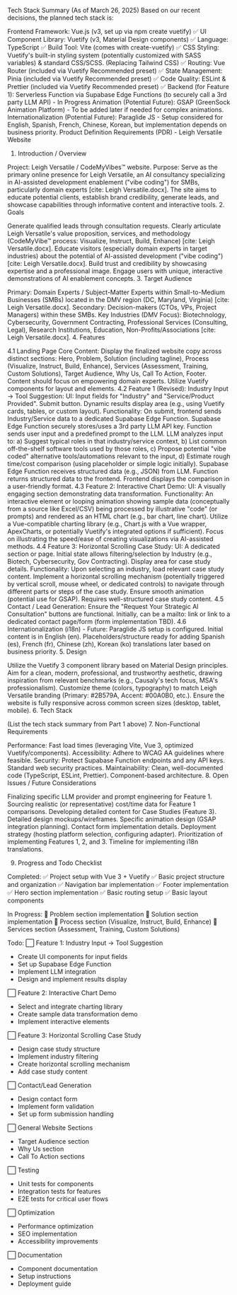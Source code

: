 Tech Stack Summary (As of March 26, 2025)
Based on our recent decisions, the planned tech stack is:

Frontend Framework: Vue.js (v3, set up via npm create vuetify) ✅
UI Component Library: Vuetify (v3, Material Design components) ✅
Language: TypeScript ✅
Build Tool: Vite (comes with create-vuetify) ✅
CSS Styling: Vuetify's built-in styling system (potentially customized with SASS variables) & standard CSS/SCSS. (Replacing Tailwind CSS) ✅
Routing: Vue Router (included via Vuetify Recommended preset) ✅
State Management: Pinia (included via Vuetify Recommended preset) ✅
Code Quality: ESLint & Prettier (included via Vuetify Recommended preset) ✅
Backend (for Feature 1): Serverless Function via Supabase Edge Functions (to securely call a 3rd party LLM API) - In Progress
Animation (Potential Future): GSAP (GreenSock Animation Platform) - To be added later if needed for complex animations.
Internationalization (Potential Future): Paraglide JS - Setup considered for English, Spanish, French, Chinese, Korean, but implementation depends on business priority.
Product Definition Requirements (PDR) - Leigh Versatile Website
1. Introduction / Overview

Project: Leigh Versatile / CodeMyVibes™ website.
Purpose: Serve as the primary online presence for Leigh Versatile, an AI consultancy specializing in AI-assisted development enablement ("vibe coding") for SMBs, particularly domain experts [cite: Leigh Versatile.docx]. The site aims to educate potential clients, establish brand credibility, generate leads, and showcase capabilities through informative content and interactive tools.
2. Goals

Generate qualified leads through consultation requests.
Clearly articulate Leigh Versatile's value proposition, services, and methodology (CodeMyVibe™ process: Visualize, Instruct, Build, Enhance) [cite: Leigh Versatile.docx].
Educate visitors (especially domain experts in target industries) about the potential of AI-assisted development ("vibe coding") [cite: Leigh Versatile.docx].
Build trust and credibility by showcasing expertise and a professional image.
Engage users with unique, interactive demonstrations of AI enablement concepts.
3. Target Audience

Primary: Domain Experts / Subject-Matter Experts within Small-to-Medium Businesses (SMBs) located in the DMV region (DC, Maryland, Virginia) [cite: Leigh Versatile.docx].
Secondary: Decision-makers (CTOs, VPs, Project Managers) within these SMBs.
Key Industries (DMV Focus): Biotechnology, Cybersecurity, Government Contracting, Professional Services (Consulting, Legal), Research Institutions, Education, Non-Profits/Associations [cite: Leigh Versatile.docx].
4. Features

4.1 Landing Page Core Content:
Display the finalized website copy across distinct sections: Hero, Problem, Solution (including tagline), Process (Visualize, Instruct, Build, Enhance), Services (Assessment, Training, Custom Solutions), Target Audience, Why Us, Call To Action, Footer.
Content should focus on empowering domain experts.
Utilize Vuetify components for layout and elements.
4.2 Feature 1 (Revised): Industry Input -> Tool Suggestion:
UI: Input fields for "Industry" and "Service/Product Provided". Submit button. Dynamic results display area (e.g., using Vuetify cards, tables, or custom layout).
Functionality:
On submit, frontend sends Industry/Service data to a dedicated Supabase Edge Function.
Supabase Edge Function securely stores/uses a 3rd party LLM API key.
Function sends user input and a predefined prompt to the LLM.
LLM analyzes input to: a) Suggest typical roles in that industry/service context, b) List common off-the-shelf software tools used by those roles, c) Propose potential "vibe coded" alternative tools/automations relevant to the input, d) Estimate rough time/cost comparison (using placeholder or simple logic initially).
Supabase Edge Function receives structured data (e.g., JSON) from LLM.
Function returns structured data to the frontend.
Frontend displays the comparison in a user-friendly format.
4.3 Feature 2: Interactive Chart Demo:
UI: A visually engaging section demonstrating data transformation.
Functionality: An interactive element or looping animation showing sample data (conceptually from a source like Excel/CSV) being processed by illustrative "code" (or prompts) and rendered as an HTML chart (e.g., bar chart, line chart).
Utilize a Vue-compatible charting library (e.g., Chart.js with a Vue wrapper, ApexCharts, or potentially Vuetify's integrated options if sufficient).
Focus on illustrating the speed/ease of creating visualizations via AI-assisted methods.
4.4 Feature 3: Horizontal Scrolling Case Study:
UI: A dedicated section or page. Initial state allows filtering/selection by Industry (e.g., Biotech, Cybersecurity, Gov Contracting). Display area for case study details.
Functionality:
Upon selecting an industry, load relevant case study content.
Implement a horizontal scrolling mechanism (potentially triggered by vertical scroll, mouse wheel, or dedicated controls) to navigate through different parts or steps of the case study.
Ensure smooth animation (potential use for GSAP).
Requires well-structured case study content.
4.5 Contact / Lead Generation:
Ensure the "Request Your Strategic AI Consultation" buttons are functional.
Initially, can be a mailto: link or link to a dedicated contact page/form (form implementation TBD).
4.6 Internationalization (i18n) - Future:
Paraglide JS setup is configured.
Initial content is in English (en).
Placeholders/structure ready for adding Spanish (es), French (fr), Chinese (zh), Korean (ko) translations later based on business priority.
5. Design

Utilize the Vuetify 3 component library based on Material Design principles.
Aim for a clean, modern, professional, and trustworthy aesthetic, drawing inspiration from relevant benchmarks (e.g., Causaly's tech focus, MSA's professionalism).
Customize theme (colors, typography) to match Leigh Versatile branding (Primary: #2B579A, Accent: #00A0B0, etc.).
Ensure the website is fully responsive across common screen sizes (desktop, tablet, mobile).
6. Tech Stack

(List the tech stack summary from Part 1 above)
7. Non-Functional Requirements

Performance: Fast load times (leveraging Vite, Vue 3, optimized Vuetify/components).
Accessibility: Adhere to WCAG AA guidelines where feasible.
Security: Protect Supabase Function endpoints and any API keys. Standard web security practices.
Maintainability: Clean, well-documented code (TypeScript, ESLint, Prettier). Component-based architecture.
8. Open Issues / Future Considerations

Finalizing specific LLM provider and prompt engineering for Feature 1.
Sourcing realistic (or representative) cost/time data for Feature 1 comparisons.
Developing detailed content for Case Studies (Feature 3).
Detailed design mockups/wireframes.
Specific animation design (GSAP integration planning).
Contact form implementation details.
Deployment strategy (hosting platform selection, configuring adapter).
Prioritization of implementing Features 1, 2, and 3.
Timeline for implementing i18n translations.

9. Progress and Todo Checklist

Completed:
✅ Project setup with Vue 3 + Vuetify
✅ Basic project structure and organization
✅ Navigation bar implementation
✅ Footer implementation
✅ Hero section implementation
✅ Basic routing setup
✅ Basic layout components

In Progress:
🔄 Problem section implementation
🔄 Solution section implementation
🔄 Process section (Visualize, Instruct, Build, Enhance)
🔄 Services section (Assessment, Training, Custom Solutions)

Todo:
⬜ Feature 1: Industry Input -> Tool Suggestion
  - Create UI components for input fields
  - Set up Supabase Edge Function
  - Implement LLM integration
  - Design and implement results display

⬜ Feature 2: Interactive Chart Demo
  - Select and integrate charting library
  - Create sample data transformation demo
  - Implement interactive elements

⬜ Feature 3: Horizontal Scrolling Case Study
  - Design case study structure
  - Implement industry filtering
  - Create horizontal scrolling mechanism
  - Add case study content

⬜ Contact/Lead Generation
  - Design contact form
  - Implement form validation
  - Set up form submission handling

⬜ General Website Sections
  - Target Audience section
  - Why Us section
  - Call To Action sections

⬜ Testing
  - Unit tests for components
  - Integration tests for features
  - E2E tests for critical user flows

⬜ Optimization
  - Performance optimization
  - SEO implementation
  - Accessibility improvements

⬜ Documentation
  - Component documentation
  - Setup instructions
  - Deployment guide